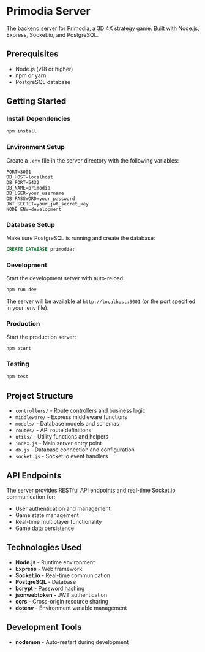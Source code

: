# Primodia Server

The backend server for Primodia, a 3D 4X strategy game. Built with Node.js, Express, Socket.io, and PostgreSQL.

## Prerequisites

- Node.js (v18 or higher)
- npm or yarn
- PostgreSQL database

## Getting Started

### Install Dependencies

```bash
npm install
```

### Environment Setup

Create a `.env` file in the server directory with the following variables:

```env
PORT=3001
DB_HOST=localhost
DB_PORT=5432
DB_NAME=primodia
DB_USER=your_username
DB_PASSWORD=your_password
JWT_SECRET=your_jwt_secret_key
NODE_ENV=development
```

### Database Setup

Make sure PostgreSQL is running and create the database:

```sql
CREATE DATABASE primodia;
```

### Development

Start the development server with auto-reload:

```bash
npm run dev
```

The server will be available at `http://localhost:3001` (or the port specified in your .env file).

### Production

Start the production server:

```bash
npm start
```

### Testing

```bash
npm test
```

## Project Structure

- `controllers/` - Route controllers and business logic
- `middleware/` - Express middleware functions
- `models/` - Database models and schemas
- `routes/` - API route definitions
- `utils/` - Utility functions and helpers
- `index.js` - Main server entry point
- `db.js` - Database connection and configuration
- `socket.js` - Socket.io event handlers

## API Endpoints

The server provides RESTful API endpoints and real-time Socket.io communication for:

- User authentication and management
- Game state management
- Real-time multiplayer functionality
- Game data persistence

## Technologies Used

- **Node.js** - Runtime environment
- **Express** - Web framework
- **Socket.io** - Real-time communication
- **PostgreSQL** - Database
- **bcrypt** - Password hashing
- **jsonwebtoken** - JWT authentication
- **cors** - Cross-origin resource sharing
- **dotenv** - Environment variable management

## Development Tools

- **nodemon** - Auto-restart during development 